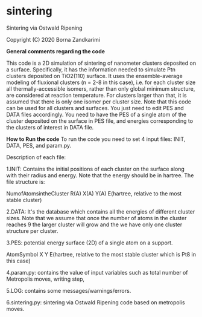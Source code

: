 # sintering

Sintering via Ostwald Ripening

Copyright (C) 2020 Borna Zandkarimi

**General comments regarding the code**

This code is a 2D simulation of sintering of nanometer clusters deposited on a surface. Specifically, it has the information needed to simulate Ptn clusters deposited on TiO2(110) surface. It uses the ensemble-average modeling of fluxional clusters (n = 2-8 in this case), i.e. for each cluster size all thermally-accessible isomers, rather than only global minimum structure, are considered at reaction temperature. For clusters larger than that, it is assumed that there is only one isomer per cluster size. Note that this code can be used for all clusters and surfaces. You just need to edit PES and DATA files accordingly. You need to have the PES of a single atom of the cluster deposited on the surface in PES file, and energies corresponding to the clusters of interest in DATA file.

**How to Run the code**
To run the code you need to set 4 input files: INIT, DATA, PES, and param.py.

Description of each file:

1.INIT: Contains the initial positions of each cluster on the surface along with their radius and energy. Note that the energy should be in hartree.
The file structure is:

NumofAtomsintheCluster      R(A)       X(A)     Y(A)       E(hartree, relative to the most stable cluster)

2.DATA: It's the database which contains all the energies of different cluster sizes. Note that we assume that once the number of atoms in the cluster reaches 9 the larger cluster will grow and the we have only one cluster structure per cluster.

3.PES: potential energy surface (2D) of a single atom on a support.

AtomSymbol    X      Y      E(hartree, relative to the most stable cluster which is Pt8 in this case)

4.param.py: contains the value of input variables such as total number of Metropolis moves, writing step,

5.LOG: contains some messages/warnings/errors.

6.sintering.py: sintering via Ostwald Ripening code based on metropolis moves.
